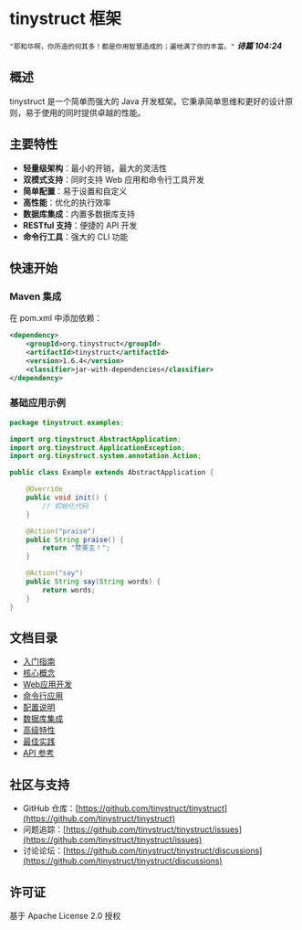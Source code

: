 # tinystruct 框架

`"耶和华啊，你所造的何其多！都是你用智慧造成的；遍地满了你的丰富。"`
***诗篇 104:24***

## 概述

tinystruct 是一个简单而强大的 Java 开发框架。它秉承简单思维和更好的设计原则，易于使用的同时提供卓越的性能。

## 主要特性

- **轻量级架构**：最小的开销，最大的灵活性
- **双模式支持**：同时支持 Web 应用和命令行工具开发
- **简单配置**：易于设置和自定义
- **高性能**：优化的执行效率
- **数据库集成**：内置多数据库支持
- **RESTful 支持**：便捷的 API 开发
- **命令行工具**：强大的 CLI 功能

## 快速开始

### Maven 集成

在 pom.xml 中添加依赖：

```xml
<dependency>
    <groupId>org.tinystruct</groupId>
    <artifactId>tinystruct</artifactId>
    <version>1.6.4</version>
    <classifier>jar-with-dependencies</classifier>
</dependency>
```

### 基础应用示例

```java
package tinystruct.examples;

import org.tinystruct.AbstractApplication;
import org.tinystruct.ApplicationException;
import org.tinystruct.system.annotation.Action;

public class Example extends AbstractApplication {

    @Override
    public void init() {
        // 初始化代码
    }

    @Action("praise")
    public String praise() {
        return "赞美主！";
    }

    @Action("say")
    public String say(String words) {
        return words;
    }
}
```

## 文档目录

- [入门指南](getting-started.md)
- [核心概念](core-concepts.md)
- [Web应用开发](web-applications.md)
- [命令行应用](cli-applications.md)
- [配置说明](configuration.md)
- [数据库集成](database.md)
- [高级特性](advanced-features.md)
- [最佳实践](best-practices.md)
- [API 参考](api/README.md)

## 社区与支持

- GitHub 仓库：[https://github.com/tinystruct/tinystruct](https://github.com/tinystruct/tinystruct)
- 问题追踪：[https://github.com/tinystruct/tinystruct/issues](https://github.com/tinystruct/tinystruct/issues)
- 讨论论坛：[https://github.com/tinystruct/tinystruct/discussions](https://github.com/tinystruct/tinystruct/discussions)

## 许可证

基于 Apache License 2.0 授权